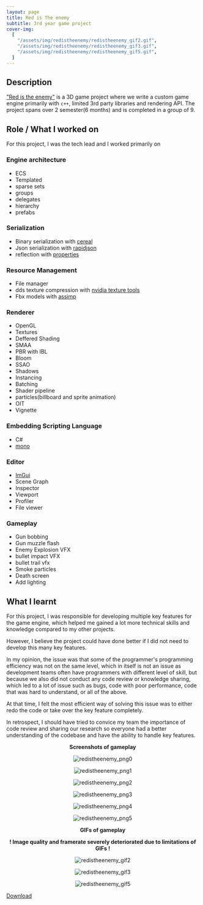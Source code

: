 ```yaml
---
layout: page
title: Red is The enemy
subtitle: 3rd year game project
cover-img:
  [
    "/assets/img/redistheenemy/redistheenemy_gif2.gif",
    "/assets/img/redistheenemy/redistheenemy_gif3.gif",
    "/assets/img/redistheenemy/redistheenemy_gif5.gif",
  ]
---
```


## Description

["Red is the enemy"](https://games.digipen.edu/games/red-is-the-enemy) is a 3D game project where we write a custom game engine primarily with `c++`, limited 3rd party libraries and rendering API. The project spans over 2 semester(6 months) and is completed in a group of 9.

## Role / What I worked on
For this project, I was the tech lead and I worked primarily on
 
### Engine architecture
- ECS
- Templated
- sparse sets
- groups
- delegates 
- hierarchy
- prefabs
 
### Serialization
- Binary serialization with [cereal](https://github.com/USCiLab/cereal)
- Json serialization with [rapidjson](https://github.com/Tencent/rapidjson) 
- reflection with [properties](https://gitlab.com/LIONant/properties)
 
### Resource Management
- File manager
- dds texture compression with [nvidia texture tools](https://developer.nvidia.com/nvidia-texture-tools-exporter) 
- Fbx models with [assimp](https://github.com/assimp/assimp)
 
### Renderer
- OpenGL
- Textures
- Deffered Shading
- SMAA
- PBR with IBL
- Bloom
- SSAO
- Shadows
- Instancing
- Batching
- Shader pipeline
- particles(billboard and sprite animation)
- OIT 
- Vignette
 
### Embedding Scripting Language
- C#
- [mono](https://www.mono-project.com/)
 
### Editor
- [ImGui](https://github.com/ocornut/imgui)
- Scene Graph
- Inspector
- Viewport
- Profiler
- File viewer

### Gameplay
- Gun bobbing
- Gun muzzle flash
- Enemy Explosion VFX
- bullet impact VFX
- bullet trail vfx
- Smoke particles
- Death screen
- Add lighting

## What I learnt

For this project, I was responsible for developing multiple key features for the game engine, which helped me gained a lot more technical skills and knowledge compared to my other projects.

However, I believe the project could have done better if I did not need to develop this many key features.

In my opinion, the issue was that some of the programmer's programming efficiency was not on the same level, which in itself is not an issue as development teams often have programmers with different level of skill, but because we also did not conduct any code review or knowledge sharing, which led to a lot of issue such as bugs, code with poor performance, code that was hard to understand, or all of the above.

At that time, I felt the most efficient way of solving this issue was to either redo the code or take over the key feature completely.

In retrospect, I should have tried to convice my team the importance of code review and sharing our research so everyone had a better understanding of the codebase and have the ability to handle key features.

<p align = "center">
 <b>Screenshots of gameplay</b>
</p>
<p align = "center">
  <img src = "/assets/img/redistheenemy/redistheenemy_0.PNG" alt = "redistheenemy_png0" />
</p>
<p align = "center">
  <img src = "/assets/img/redistheenemy/redistheenemy_1.PNG" alt = "redistheenemy_png1" />
</p>
<p align = "center">
  <img src = "/assets/img/redistheenemy/redistheenemy_2.PNG" alt = "redistheenemy_png2" />
</p>
<p align = "center">
  <img src = "/assets/img/redistheenemy/redistheenemy_3.PNG" alt = "redistheenemy_png3" />
</p>
<p align = "center">
  <img src = "/assets/img/redistheenemy/redistheenemy_4.PNG" alt = "redistheenemy_png4" />
</p>
<p align = "center">
  <img src = "/assets/img/redistheenemy/redistheenemy_5.PNG" alt = "redistheenemy_png5" />
</p>

<p align = "center">
 <b>GIFs of gameplay</b>
</p>
<p align = "center">
 <b>! Image quality and framerate severely deteriorated due to limitations of GIFs !</b>
</p>
<p align = "center">
  <img src = "/assets/img/redistheenemy/redistheenemy_gif2.gif" alt = "redistheenemy_gif2" />
</p>
<p align = "center">
  <img src = "/assets/img/redistheenemy/redistheenemy_gif3.gif" alt = "redistheenemy_gif3" />
</p>
<p align = "center">
  <img src = "/assets/img/redistheenemy/redistheenemy_gif5.gif" alt = "redistheenemy_gif5" />
</p>

[Download](https://games.digipen.edu/games/red-is-the-enemy)
